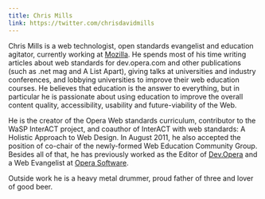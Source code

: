 ```yaml
---
title: Chris Mills
link: https://twitter.com/chrisdavidmills
---
```


Chris Mills is a web technologist, open standards evangelist and education agitator, currently working at [Mozilla](http://www.mozilla.org). He spends most of his time writing articles about web standards for dev.opera.com and other publications (such as .net mag and A List Apart), giving talks at universities and industry conferences, and lobbying universities to improve their web education courses. He believes that education is the answer to everything, but in particular he is passionate about using education to improve the overall content quality, accessibility, usability and future-viability of the Web.

He is the creator of the Opera Web standards curriculum, contributor to the WaSP InterACT project, and coauthor of InterACT with web standards: A Holistic Approach to Web Design. In August 2011, he also accepted the position of co-chair of the newly-formed Web Education Community Group. Besides all of that, he has previously worked as the Editor of [Dev.Opera](https://dev.opera.com) and a Web Evangelist at [Opera Software](https://www.opera.com).

Outside work he is a heavy metal drummer, proud father of three and lover of good beer.